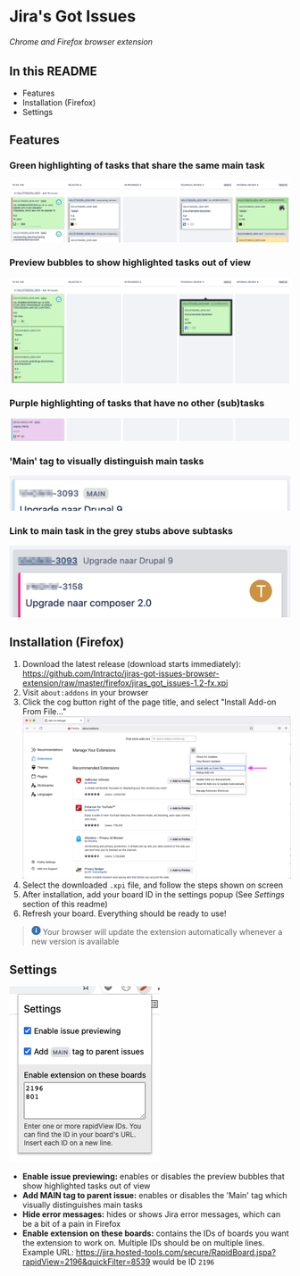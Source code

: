 # Jira's Got Issues
###### Chrome and Firefox browser extension

## In this README
* Features
* Installation (Firefox)
* Settings

## Features
### Green highlighting of tasks that share the same main task
![alt text](images/readme/demo_1.png "Green highlight demo")

### Preview bubbles to show highlighted tasks out of view
![alt text](images/readme/demo_3.png "Preview demo")

### Purple highlighting of tasks that have no other (sub)tasks
![alt text](images/readme/demo_2.png "Purple highlight demo")

### 'Main' tag to visually distinguish main tasks
![alt text](images/readme/demo_4.png "Main tag demo")

### Link to main task in the grey stubs above subtasks
![alt text](images/readme/demo_5.png "Linking demo")

## Installation (Firefox)
1. Download the latest release (download starts immediately): https://github.com/Intracto/jiras-got-issues-browser-extension/raw/master/firefox/jiras_got_issues-1.2-fx.xpi
1. Visit `about:addons` in your browser
1. Click the cog button right of the page title, and select "Install Add-on From File..."
   ![alt text](images/readme/firefox_install.png "Firefox installation")
1. Select the downloaded `.xpi` file, and follow the steps shown on screen
1. After installation, add your board ID in the settings popup (See _Settings_ section of this readme)
1. Refresh your board. Everything should be ready to use!

> ![alt text](images/readme/information.png "Information icon") Your browser will update the extension automatically whenever a new version is available


## Settings
![alt text](images/readme/demo_6.png "Settings")
- **Enable issue previewing:** enables or disables the preview bubbles that show highlighted tasks out of view
- **Add MAIN tag to parent issue:** enables or disables the 'Main' tag which visually distinguishes main tasks
- **Hide error messages:** hides or shows Jira error messages, which can be a bit of a pain in Firefox
- **Enable extension on these boards:** contains the IDs of boards you want the extension to work on. Multiple IDs should be on multiple lines. Example URL: https://jira.hosted-tools.com/secure/RapidBoard.jspa?rapidView=2196&quickFilter=8539 would be ID `2196`
